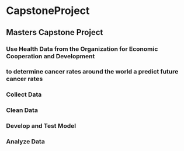 # CapstoneProject
## Masters Capstone Project
### Use Health Data from the Organization for Economic Cooperation and Development
### to determine cancer rates around the world a predict future cancer rates
### Collect Data
### Clean Data
### Develop and Test Model
### Analyze Data
